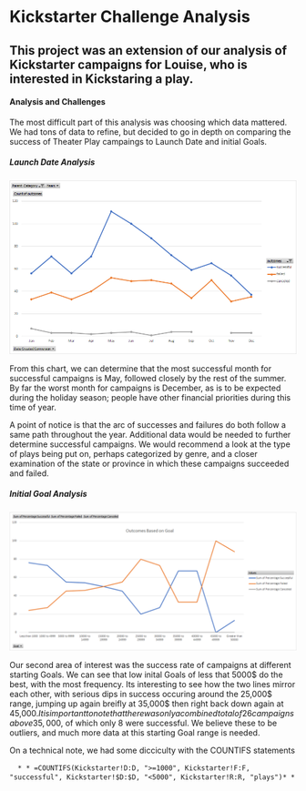 # **Kickstarter Challenge Analysis**

## This project was an extension of our analysis of Kickstarter campaigns for Louise, who is interested in Kickstaring a play.

#### Analysis and Challenges
The most difficult part of this analysis was choosing which data mattered. We had tons of data to refine, but decided to go in depth on comparing the success of Theater Play campaings to Launch Date and initial Goals. 

##### Launch Date Analysis
![](https://github.com/Mikeblanchard/Kickstarter_Analysis/blob/main/Theater_Outcomes_Vs_Launch.png)

From this chart, we can determine that the most successful month for successful campaigns is May, followed closely by the rest of the summer. By far the worst month for campaigns  is December, as is to be expected during the holiday season; people have other financial priorities during this time of year.

A point of notice is that the arc of successes and failures do both follow a same path throughout the year. Additional data would be needed to further determine successful campaigns. We would recommend a look at the type of plays being put on, perhaps categorized by genre, and a closer examination of the state or province in which these campaigns succeeded and failed. 

##### Initial Goal Analysis
![](https://github.com/Mikeblanchard/Kickstarter_Analysis/blob/main/Outcomes_Vs_Goals.png)

Our second area of interest was the success rate of campaigns at different starting Goals. We can see that low inital Goals of less that 5000$ do the best, with the most frequency. Its interesting to see how the two lines mirror each other, with serious dips in success occuring around the 25,000$ range, jumping up again breifly at 35,000$ then right back down again at 45,000$. It is important to note that there was only a combined total of 26 campaigns above 35,000$, of which only 8 were successful. We believe these to be outliers, and much more data at this starting Goal range is needed. 

On a technical note, we had some dicciculty with the COUNTIFS statements

      * * =COUNTIFS(Kickstarter!D:D, ">=1000", Kickstarter!F:F,  "successful", Kickstarter!$D:$D, "<5000", Kickstarter!R:R, "plays")* *
